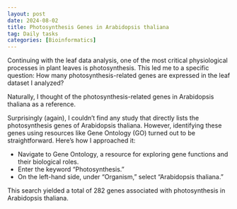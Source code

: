 ```yaml
---
layout: post
date: 2024-08-02
title: Photosynthesis Genes in Arabidopsis thaliana
tag: Daily tasks
categories: [Bioinformatics]
---
```

Continuing with the leaf data analysis, one of the most critical physiological processes in plant leaves is photosynthesis. This led me to a specific question: How many photosynthesis-related genes are expressed in the leaf dataset I analyzed?
<!--more-->

Naturally, I thought of the photosynthesis-related genes in Arabidopsis thaliana as a reference.

Surprisingly (again), I couldn’t find any study that directly lists the photosynthesis genes of Arabidopsis thaliana. However, identifying these genes using resources like Gene Ontology (GO) turned out to be straightforward. Here’s how I approached it:

- Navigate to Gene Ontology, a resource for exploring gene functions and their biological roles.
- Enter the keyword “Photosynthesis.”
- On the left-hand side, under “Organism,” select “Arabidopsis thaliana.”

This search yielded a total of 282 genes associated with photosynthesis in Arabidopsis thaliana.